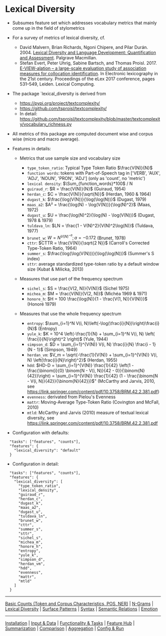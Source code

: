 # Lexical Diversity

* Subsumes feature set which addresses vocabulary metrics that mainly come up in the field of stylometrics
* For a survey of metrics of lexical diversity, cf.
  * David Malvern, Brian Richards, Ngoni Chipere, and Pilar Durán. 2004. [Lexical Diversity and Language Development: Quantification and Assessment](https://link.springer.com/book/10.1057/9780230511804). Palgrave Macmillan.
  * Stefan Evert, Peter Uhrig, Sabine Bartsch, and Thomas Proisl. 2017. [E-VIEW-alation – a large-scale evaluation study of association measures for collocation identification](https://elex.link/elex2017/wp-content/uploads/2017/09/paper32.pdf). In Electronic lexicography in the 21st century.  Proceedings of the eLex 2017 conference, pages 531–549, Leiden. Lexical Computing.

* The package `lexical_diversity is derived from
  * https://pypi.org/project/textcomplexity/
  * https://github.com/tsproisl/textcomplexity/
  * In detail: https://github.com/tsproisl/textcomplexity/blob/master/textcomplexity/vocabulary_richness.py

* All metrics of this package are computed document wise and corpus wise (micro and macro average).

* Features in details:

  * Metrics that use sample size and vocabulary size
    * `type_token_ratio`: Typical Type Token Ratio $\frac{V(N)}{N}$
    * `function words`: tokens with Part-of-Speech tag in ['VERB', 'AUX', 'ADJ', 'NOUN', 'PRON', 'ADJ'] (only as 'count', no 'metric')
    * `lexical density`: $\Sum_{function_words}*100$ / N
    * `guiraud_r`: $R = \frac{V(N)}{N}\$ (Guiraud, 1954)
    * `herdan_c`: $C = \frac{V(N)}{\sqrt{N}}$ (Herdan, 1960 & 1964)
    * `dugast_k`: $\frac{\log(V(N))}{\log(\log(N))}$ (Dugast, 1979)
    * `maas_a2`: $A² = \frac{\log(N) - \log(V(N))}{\log(N)^2}$ (Maas, 1972)
    * `dugast_u`: $U = \frac{\log(N)^2}{\log(N) - \log(V(N))}$ (Dugast, 1978 & 1979)
    * `tuldava_ln`: $LN = \frac{1 - V(N)^2}{V(N)^2\log(N)}$ (Tuldava, 1977)
    * `brunet_w`: $W = N^{V(N)^{-a}}; a = -0.172$ (Brunet, 1978)
    * `cttr`: $CTTR = \frac{V(N)}{\sqrt{2 N}}$ (Carroll's Corrected Type-Token Ratio, 1964)
    * `summer_s`: $\frac{\log(\log(V(N)))}{\log(\log(N))}$ (Summer's S index) 
    * `sttr`: average standardized type-token ratio by a default window size (Kubat & Milicka, 2013)

  * Measures that use part of the frequency spectrum
    * `sichel_s`: $S = \frac{V(2, N)}{V(N)}$ (Sichel 1975)
    * `michea_m`: $M = \frac{V(N)}{V(2, N)}$ (Michéa 1969 & 1971)
    * `honore_h`: $H = 100 \frac{\log(N)}{1 - \frac{V(1, N)}{V(N)}}$ (Honoré 1979)

  * Measures that use the whole frequency spectrum
    * `entropy`: $\sum_{i=1}^N V(i, N)\left(-\log(\frac{i}{N})\right)\frac{i}{N}$ (Entropy)
    * `yule_k`: $K = 10^4 \left(-\frac{1}{N} + \sum_{i=1}^N V(i, N) \left( \frac{i}{N}\right)^2 \right)$ (Yule, 1944)
    * `simpson_d`: $D = \sum_{i=1}^{V(N)} V(i, N) \frac{i}{N} \frac{i - 1}{N - 1}$ (Simpson, 1949)
    * `herdan_vm`: $V_m = \sqrt{-\frac{1}{V(N)} + \sum_{i=1}^{V(N)} V(i, N) \left(\frac{i}{N}\right)^2}$ (Herdan, 1955)
    * `hdd`: $HD-D = \sum_{i=1}^{V(N)} \frac{1}{42} \left(1 - \frac{\binom{i}{0} \binom{N - V(i, N)}{42 - 0}}{\binom{N}{42}}\right) = \sum_{i=1}^{V(N)} \frac{1}{42} (1 - \frac{\binom{N - V(i, N)}{42}}{\binom{N}{42}})$" (McCarthy and Jarvis, 2010, see https://link.springer.com/content/pdf/10.3758/BRM.42.2.381.pdf)
    * `evenness`: derivated from Pielou's Evenness
    * `mattr`: Moving-Average Type-Token Ratio (Covington and McFall, 2010)
    * `mtld`: McCarthy and Jarvis (2010) measure of textual lexical diversity, see https://link.springer.com/content/pdf/10.3758/BRM.42.2.381.pdf


* Configuration with defaults:

```jsonlines
  "tasks": ["features", "counts"],
  "features": {
    "lexical_diversity": "default"
  }
```
* Configuration in detail:

```jsonlines
  "tasks": ["features", "counts"],
  "features": {
    "lexical_diversity": [
      "type_token_ratio",
      "lexical_density",
      "guiraud_r",
      "herdan_c",
      "dugast_k",
      "maas_a2",
      "dugast_u",
      "tuldava_ln",
      "brunet_w",
      "cttr",
      "summer_s",
      "sttr",
      "sichel_s",
      "michea_m",
      "honore_h",
      "entropy",
      "yule_k",
      "simpson_d",
      "herdan_vm",
      "hdd",
      "evenness",
      "mattr",
      "mtld"
    ]
  }
```

----
[Basic Counts (Token and Corpus Characteristics, POS, NER)](./basics.md) | [N-Grams](./ngrams.md) | [Lexical Diversity](./lexical_diversity.md) | [Surface Patterns](./surface.md) | [Syntax](./syntax.md) | [Semantic Relations](./semantic_relations.md) | [Emotion](features/emotion.md)

----
[Installation](../installation.md) | [Input & Data](../input.md) | [Functionality & Tasks](../tasks.md) | [Feature Hub](../features.md) | [Summarization](../analytics/summarization.md) | [Comparison](../analytics/comparison.md) | [Aggregation](../analytics/aggregation.md) | [Config & Run](../configuration.md)
